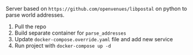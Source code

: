 Server based on ```https://github.com/openvenues/libpostal``` on python to parse world addresses.
1. Pull the repo
2. Build separate container for ```parse_addresses```
3. Update ```docker-compose.override.yaml``` file and add new service
3. Run project with ```docker-compose up -d```